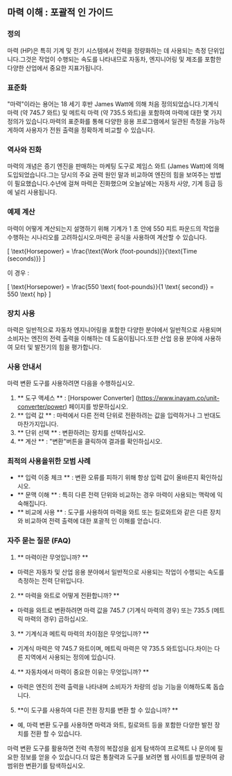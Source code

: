 ## 마력 이해 : 포괄적 인 가이드

### 정의
마력 (HP)은 특히 기계 및 전기 시스템에서 전력을 정량화하는 데 사용되는 측정 단위입니다.그것은 작업이 수행되는 속도를 나타내므로 자동차, 엔지니어링 및 제조를 포함한 다양한 산업에서 중요한 지표가됩니다.

### 표준화
"마력"이라는 용어는 18 세기 후반 James Watt에 의해 처음 정의되었습니다.기계식 마력 (약 745.7 와트) 및 메트릭 마력 (약 735.5 와트)을 포함하여 마력에 대한 몇 가지 정의가 있습니다.마력의 표준화를 통해 다양한 응용 프로그램에서 일관된 측정을 가능하게하여 사용자가 전원 출력을 정확하게 비교할 수 있습니다.

### 역사와 진화
마력의 개념은 증기 엔진을 판매하는 마케팅 도구로 제임스 와트 (James Watt)에 의해 도입되었습니다.그는 당시의 주요 권력 원인 말과 비교하여 엔진의 힘을 보여주는 방법이 필요했습니다.수년에 걸쳐 마력은 진화했으며 오늘날에는 자동차 사양, 기계 등급 등에 널리 사용됩니다.

### 예제 계산
마력이 어떻게 계산되는지 설명하기 위해 기계가 1 초 안에 550 피트 파운드의 작업을 수행하는 시나리오를 고려하십시오.마력은 공식을 사용하여 계산할 수 있습니다.

\[ \text{Horsepower} = \frac{\text{Work (foot-pounds)}}{\text{Time (seconds)}} \]

이 경우 :

\[ \text{Horsepower} = \frac{550 \text{ foot-pounds}}{1 \text{ second}} = 550 \text{ hp} \]

### 장치 사용
마력은 일반적으로 자동차 엔지니어링을 포함한 다양한 분야에서 일반적으로 사용되며 소비자는 엔진의 전력 출력을 이해하는 데 도움이됩니다.또한 산업 응용 분야에 사용하여 모터 및 발전기의 힘을 평가합니다.

### 사용 안내서
마력 변환 도구를 사용하려면 다음을 수행하십시오.

1. ** 도구 액세스 ** : [Horspower Converter] (https://www.inayam.co/unit-converter/power) 페이지를 방문하십시오.
2. ** 입력 값 ** : 마력에서 다른 전력 단위로 전환하려는 값을 입력하거나 그 반대도 마찬가지입니다.
3. ** 단위 선택 ** : 변환하려는 장치를 선택하십시오.
4. ** 계산 ** : "변환"버튼을 클릭하여 결과를 확인하십시오.

### 최적의 사용을위한 모범 사례
- ** 입력 이중 체크 ** : 변환 오류를 피하기 위해 항상 입력 값이 올바른지 확인하십시오.
- ** 문맥 이해 ** : 특히 다른 전력 단위와 비교하는 경우 마력이 사용되는 맥락에 익숙해집니다.
- ** 비교에 사용 ** : 도구를 사용하여 마력을 와트 또는 킬로와트와 같은 다른 장치와 비교하여 전력 출력에 대한 포괄적 인 이해를 얻습니다.

### 자주 묻는 질문 (FAQ)

1. ** 마력이란 무엇입니까? **
- 마력은 자동차 및 산업 응용 분야에서 일반적으로 사용되는 작업이 수행되는 속도를 측정하는 전력 단위입니다.

2. ** 마력을 와트로 어떻게 전환합니까? **
- 마력을 와트로 변환하려면 마력 값을 745.7 (기계식 마력의 경우) 또는 735.5 (메트릭 마력의 경우) 곱하십시오.

3. ** 기계식과 메트릭 마력의 차이점은 무엇입니까? **
- 기계식 마력은 약 745.7 와트이며, 메트릭 마력은 약 735.5 와트입니다.차이는 다른 지역에서 사용되는 정의에 있습니다.

4. ** 자동차에서 마력이 중요한 이유는 무엇입니까? **
- 마력은 엔진의 전력 출력을 나타내며 소비자가 차량의 성능 기능을 이해하도록 돕습니다.

5. **이 도구를 사용하여 다른 전원 장치를 변환 할 수 있습니까? **
- 예, 마력 변환 도구를 사용하면 마력과 와트, 킬로와트 등을 포함한 다양한 발전 장치를 전환 할 수 있습니다.

마력 변환 도구를 활용하면 전력 측정의 복잡성을 쉽게 탐색하여 프로젝트 나 문의에 필요한 정보를 얻을 수 있습니다.더 많은 통찰력과 도구를 보려면 웹 사이트를 방문하여 광범위한 변환기를 탐색하십시오.